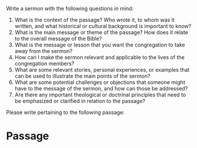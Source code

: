 Write a sermon with the following questions in mind:
1. What is the context of the passage? Who wrote it, to whom was it written, and what historical or cultural background is important to know?
2. What is the main message or theme of the passage? How does it relate to the overall message of the Bible?
3. What is the message or lesson that you want the congregation to take away from the sermon?
4. How can I make the sermon relevant and applicable to the lives of the congregation members?
5. What are some relevant stories, personal experiences, or examples that can be used to illustrate the main points of the sermon?
6. What are some potential challenges or objections that someone might have to the message of the sermon, and how can those be addressed?
7. Are there any important theological or doctrinal principles that need to be emphasized or clarified in relation to the passage?

Please write pertaining to the following passage:

# Passage
